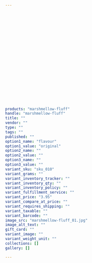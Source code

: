 ```yaml
---
 

 

 

 

 

 

 

 

 

 

 

products: "marshmellow-fluff"
handle: "marshmellow-fluff"
title: ""
vendor: ""
type: ""
tags: ""
published: ""
option1_name: "flavour"
option1_value: "original"
option2_name: ""
option2_value: ""
option3_name: ""
option3_value: ""
variant_sku: "sku_010"
variant_grams: ""
variant_inventory_tracker: ""
variant_inventory_qty: ""
variant_inventory_policy: ""
variant_fulfillment_service: ""
variant_price: "3.95"
variant_compare_at_price: ""
variant_requires_shipping: ""
variant_taxable: ""
variant_barcode: ""
image_src: "marshmellow-fluff_01.jpg"
image_alt_text: ""
gift_card: ""
variant_image: ""
variant_weight_unit: ""
collections: []
gallery: []

---
```





 

 

 

 

 

 

 

 

 

 

 

 

 

 

 

 

 

 

 

 

 

 

 

 

 

 

 

 

 

 

 

 

 

 

 

 

 

